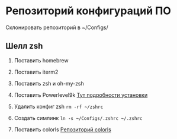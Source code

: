 # Репозиторий конфигураций ПО
Склонировать репозиторий в ~/Configs/

## Шелл zsh

1. Поставить homebrew
2. Поставить iterm2
3. Поставить zsh и oh-my-zsh
4. Поставить Powerlevel9k
[Тут подробности установки](https://gist.github.com/kevin-smets/8568070)

5. Удалить конфиг zsh `rm -rf ~/zshrc`
5. Создать симлинк `ln -s ~/Configs/.zshrc ~/.zshrc`
6. Поставить colorls [Репозиторий colorls](https://github.com/athityakumar/colorls)

